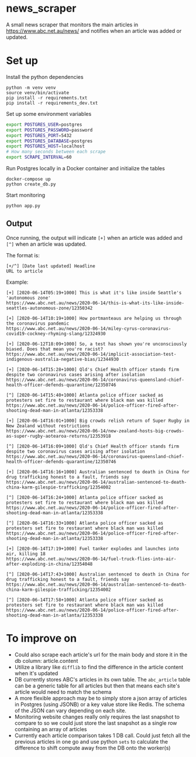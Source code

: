 # news_scraper
A small news scraper that monitors the main articles in https://www.abc.net.au/news/ and notifies when an article was added or updated.

# Set up
Install the python dependencies
```
python -m venv venv
source venv/bin/activate
pip install -r requirements.txt
pip install -r requirements_dev.txt
```

Set up some environment variables
```bash
export POSTGRES_USER=postgres
export POSTGRES_PASSWORD=password
export POSTGRES_PORT=5432
export POSTGRES_DATABASE=postgres
export POSTGRES_HOST=localhost
# How many seconds between each scrape
export SCRAPE_INTERVAL=60
```

Run Postgres locally in a Docker container and initialize the tables
```
docker-compose up
python create_db.py
```

Start monitoring
```
python app.py
```

## Output
Once running, the output will indicate `[+]` when an article was added and `[^]` when an article was updated.

The format is:
```
[+/^] [Date last updated] Headline
URL to article
```

Example:
```
[+] [2020-06-14T05:19+1000] This is what it's like inside Seattle's 'autonomous zone'
https://www.abc.net.au/news/2020-06-14/this-is-what-its-like-inside-seattles-autonomous-zone/12350342

[+] [2020-06-14T10:19+1000] How portmanteaus are helping us through the coronavirus pandemic
https://www.abc.net.au/news/2020-06-14/miley-cyrus-coronavirus-covid19-cockney-rhyming-slang/12324930

[+] [2020-06-12T18:09+1000] So, a test has shown you're unconsciously biased. Does that mean you're racist?
https://www.abc.net.au/news/2020-06-14/implicit-association-test-indigenous-australia-negative-bias/12344930

[+] [2020-06-14T15:28+1000] Qld's Chief Health officer stands firm despite two coronavirus cases arising after isolation
https://www.abc.net.au/news/2020-06-14/coronavirus-queensland-chief-health-officer-defends-quarantine/12350746

[^] [2020-06-14T15:40+1000] Atlanta police officer sacked as protesters set fire to restaurant where black man was killed
https://www.abc.net.au/news/2020-06-14/police-officer-fired-after-shooting-dead-man-in-atlanta/12353338

[+] [2020-06-14T16:01+1000] Big crowds relish return of Super Rugby in New Zealand without restrictions
https://www.abc.net.au/news/2020-06-14/new-zealand-hosts-big-crowds-as-super-rugby-aotearoa-returns/12353918

[^] [2020-06-14T16:09+1000] Qld's Chief Health officer stands firm despite two coronavirus cases arising after isolation
https://www.abc.net.au/news/2020-06-14/coronavirus-queensland-chief-health-officer-defends-quarantine/12350746

[+] [2020-06-14T16:16+1000] Australian sentenced to death in China for drug trafficking honest to a fault, friends say
https://www.abc.net.au/news/2020-06-14/australian-sentenced-to-death-china-karm-gilespie-trafficking/12354002

[^] [2020-06-14T16:24+1000] Atlanta police officer sacked as protesters set fire to restaurant where black man was killed
https://www.abc.net.au/news/2020-06-14/police-officer-fired-after-shooting-dead-man-in-atlanta/12353338

[^] [2020-06-14T16:33+1000] Atlanta police officer sacked as protesters set fire to restaurant where black man was killed
https://www.abc.net.au/news/2020-06-14/police-officer-fired-after-shooting-dead-man-in-atlanta/12353338

[+] [2020-06-14T17:19+1000] Fuel tanker explodes and launches into air, killing 18
https://www.abc.net.au/news/2020-06-14/fuel-truck-flies-into-air-after-exploding-in-china/12354048

[^] [2020-06-14T17:43+1000] Australian sentenced to death in China for drug trafficking honest to a fault, friends say
https://www.abc.net.au/news/2020-06-14/australian-sentenced-to-death-china-karm-gilespie-trafficking/12354002

[^] [2020-06-14T17:58+1000] Atlanta police officer sacked as protesters set fire to restaurant where black man was killed
https://www.abc.net.au/news/2020-06-14/police-officer-fired-after-shooting-dead-man-in-atlanta/12353338
```

# To improve on
- Could also scrape each article's url for the main body and store it in the db column: article.content
- Utilize a library like `difflib` to find the difference in the article content when it's updated
- DB currently stores ABC's articles in its own table. The `abc_article` table can be a generic table for all articles but then that means each site's article would need to match the schema
- A more flexible approach may be to simply store a json array of articles in Postgres (using JSONB) or a key value store like Redis. The schema of the JSON can vary depending on each site.
- Monitoring website changes really only requires the last snapshot to compare to so we could just store the last snapshot as a single row containing an array of articles
- Currently each article comparison takes 1 DB call. Could just fetch all the previous articles in one go and use python `sets` to calculate the difference to shift compute away from the DB onto the worker(s)
